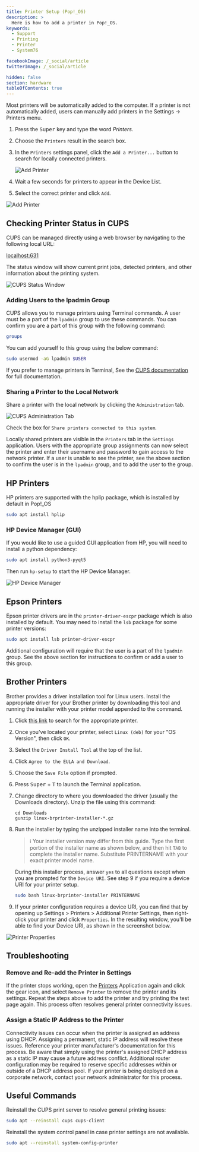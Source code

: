 ```yaml
---
title: Printer Setup (Pop!_OS)
description: >
  Here is how to add a printer in Pop!_OS.
keywords:
  - Support
  - Printing
  - Printer
  - System76

facebookImage: /_social/article
twitterImage: /_social/article

hidden: false
section: hardware
tableOfContents: true
---
```


Most printers will be automatically added to the computer. If a printer is not automatically added, users can manually add printers in the Settings -> Printers menu.  

1. Press the <kbd>Super</kbd> key and type the word *Printers*.

2. Choose the `Printers` result in the search box.

3. In the `Printers` settings panel, click the `Add a Printer...` button to search for locally connected printers.

    ![Add Printer](/images/add-a-printer-pop/add-a-printer.png)

4. Wait a few seconds for printers to appear in the Device List.

5. Select the correct printer and click `Add`.

  ![Add Printer](/images/add-a-printer-pop/click-add.png)

## Checking Printer Status in CUPS

CUPS can be managed directly using a web browser by navigating to the following local URL:

<a href="http://localhost:631" target="_blank">localhost:631</a>

The status window will show current print jobs, detected printers, and other information about the printing system.

![CUPS Status Window](/images/add-a-printer-pop/cups-settings.png)

### Adding Users to the lpadmin Group

CUPS allows you to manage printers using Terminal commands. A user must be a part of the `lpadmin` group to use these commands. You can confirm you are a part of this group with the following command:

```bash
groups
```

You can add yourself to this group using the below command:

```bash
sudo usermod -aG lpadmin $USER
```

If you prefer to manage printers in Terminal, See the [CUPS documentation](https://www.cups.org/doc/admin.html) for full documentation.

### Sharing a Printer to the Local Network

Share a printer with the local network by clicking the `Administration` tab.

![CUPS Administration Tab](/images/add-a-printer-pop/admin-tab.png)

Check the box for `Share printers connected to this system`.

Locally shared printers are visible in the `Printers` tab in the `Settings` application. Users with the appropriate group assignments can now select the printer and enter their username and password to gain access to the network printer. If a user is unable to see the printer, see the above section to confirm the user is in the `lpadmin` group, and to add the user to the group.

## HP Printers

HP printers are supported with the hplip package, which is installed by default in Pop!_OS

```bash
sudo apt install hplip
```

### HP Device Manager (GUI)

If you would like to use a guided GUI application from HP, you will need to install a python dependency:

```bash
sudo apt install python3-pyqt5
```

Then run `hp-setup` to start the HP Device Manager.

![HP Device Manager](/images/add-a-printer-pop/hp-setup.png)

## Epson Printers

Epson printer drivers are in the `printer-driver-escpr` package which is also installed by default. You may need to install the `lsb` package for some printer versions:

```bash
sudo apt install lsb printer-driver-escpr
```

Additional configuration will require that the user is a part of the `lpadmin` group. See the above section for instructions to confirm or add a user to this group.

## Brother Printers

Brother provides a driver installation tool for Linux users. Install the appropriate driver for your Brother printer by downloading this tool and running the installer with your printer model appended to the command.

1. Click <a href="https://support.brother.com/g/b/productsearch.aspx?c=us&lang=en&content=dl" target="_blank">this link</a> to search for the appropriate printer.

2. Once you've located your printer, select `Linux (deb)` for your "OS Version", then click `OK`.

3. Select the `Driver Install Tool` at the top of the list.

4. Click `Agree to the EULA and Download`.

5. Choose the `Save File` option if prompted.

6. Press <kbd>Super</kbd> + <kbd>T</kbd> to launch the Terminal application.

7. Change directory to where you downloaded the driver (usually the Downloads directory). Unzip the file using this command:

   ```
   cd Downloads
   gunzip linux-brprinter-installer-*.gz
   ```

8. Run the installer by typing the unzipped installer name into the terminal.

    > ℹ️ Your installer version may differ from this guide. Type the first portion of the installer name as shown below, and then hit `TAB` to complete the installer name. Substitute PRINTERNAME with your exact printer model name.

    During this installer process, answer `yes` to all questions except when you are prompted for the `Device URI`. See step 9 if you require a device URI for your printer setup.

    ```bash
    sudo bash linux-brprinter-installer PRINTERNAME
    ```
  
9. If your printer configuration requires a device URI, you can find that by opening up Settings > Printers > Additional Printer Settings, then right-click your printer and click `Properties`. In the resulting window, you'll be able to find your Device URI, as shown in the screenshot below.

![Printer Properties](/images/add-a-printer-pop/printer-properties.png)

## Troubleshooting

### Remove and Re-add the Printer in Settings

If the printer stops working, open the <u>Printers</u> Application again and click the gear icon, and select `Remove Printer` to remove the printer and its settings. Repeat the steps above to add the printer and try printing the test page again. This process often resolves general printer connectivity issues.

### Assign a Static IP Address to the Printer

Connectivity issues can occur when the printer is assigned an address using DHCP. Assigning a permanent, static IP address will resolve these issues. Reference your printer manufacturer's documentation for this process. Be aware that simply using the printer's assigned DHCP address as a static IP may cause a future address conflict. Additional router configuration may be required to reserve specific addresses within or outside of a DHCP address pool. If your printer is being deployed on a corporate network, contact your network administrator for this process.

## Useful Commands

Reinstall the CUPS print server to resolve general printing issues:

```bash
sudo apt --reinstall cups cups-client
```

Reinstall the system control panel in case printer settings are not available.

```bash
sudo apt --reinstall system-config-printer
```
